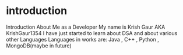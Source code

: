# introduction
Introduction About Me as a Developer
My name is Krish Gaur AKA KrishGaur1354
I have just started to learn about DSA and about various other Languages
Languages in works are: Java , C++ , Python , MongoDB(maybe in future)
